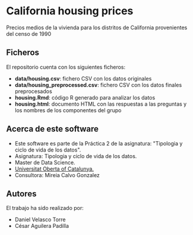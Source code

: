 # California housing prices

Precios medios de la vivienda para los distritos de California provenientes del censo de 1990

## Ficheros
El repositorio cuenta con los siguientes ficheros:
* **data/housing.csv**: fichero CSV con los datos originales
* **data/housing_preprocessed.csv**: fichero CSV con los datos finales preprocesados
* **housing.Rmd**: código R generado para analizar los datos
* **housing.html**: documento HTML con las respuestas a las preguntas y los nombres de los componentes del grupo

## Acerca de este software
* Este software es parte de la Práctica 2 de la asignatura: "Tipologia y ciclo de vida de los datos".
* Asignatura: Tipologia y ciclo de vida de los datos.
* Master de Data Science.
* [Universitat Oberta of Catalunya.](http://www.uoc.edu/portal/ca/index.html)
* Consultora: Mireia Calvo Gonzalez

## Autores
El trabajo ha sido realizado por:
* Daniel Velasco Torre
* César Aguilera Padilla
